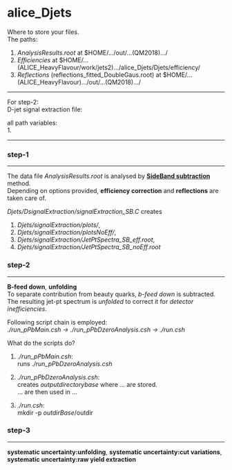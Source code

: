 # alice_Djets  

Where to store your files.  
The paths:  
1. _AnalysisResults.root_ at $HOME/.../out/...(QM2018).../  
2. _Efficiencies_ at $HOME/...(ALICE_HeavyFlavour/work/jets2).../alice_Djets/Djets/efficiency/  
3. _Reflections_ (reflections_fitted_DoubleGaus.root) at $HOME/...(ALICE_HeavyFlavour).../out/...(QM2018).../  



-----------------------------
For step-2:  
D-jet signal extraction file:  

all path variables:  
1.

------------------------------


### step-1  
----------  
The data file _AnalysisResults.root_ is analysed by [**SideBand subtraction**](Djets/DsignalExtraction/signalExtraction_SB.C) method.  
Depending on options provided, **efficiency correction** and **reflections** are taken care of.  

_Djets/DsignalExtraction/signalExtraction_SB.C_ creates  
1. _Djets/signalExtraction/plots/_,
2. _Djets/signalExtraction/plotsNoEff/_, 
3. _Djets/signalExtraction/JetPtSpectra_SB_eff.root_, 
4. _Djets/signalExtraction/JetPtSpectra_SB_noEff.root_  

### step-2  
----------  
**B-feed down**, **unfolding**   
To separate contribution from beauty quarks, _b-feed down_ is subtracted. 
The resulting jet-pt spectrum is _unfolded_ to correct it for _detector inefficiencies_.  

Following script chain is employed:  
_./run_pPbMain.csh -> ./run_pPbDzeroAnalysis.csh ->  ./run.csh_ 

What do the scripts do?  
1. _./run_pPbMain.csh_:  
runs _./run_pPbDzeroAnalysis.csh_  

2. _./run_pPbDzeroAnalysis.csh_:  
creates _outputdirectorybase_ where ... are stored.   
... are then used in ...  

3. _./run.csh_:   
mkdir -p $outdirBase/$outdir  


### step-3  
----------  

**systematic uncertainty:unfolding**, **systematic uncertainty:cut variations**, **systematic uncertainty:raw yield extraction**
